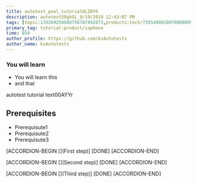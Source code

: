 ```yaml
---
title: autotest_pool_tutorialOLZ8Y6
description: autotest50gkGL_9/19/2019 12:43:07 PM
tags: [topic:139269250608756787992873,products:tech/73554900100700000996,tutorial:experience/advanced]
primary_tag: tutorial:product/sapHana
time: 854
author_profile: https://github.com/ksAutotests
author_name: ksAutotests
---
```

### You will learn
- You will learn this
- and that

autotest tutorial text00AYYr

## Prerequisites
- Prerequisute1
- Prerequisute2
- Prerequisute3

[ACCORDION-BEGIN [](First step)]
[DONE]
[ACCORDION-END]

[ACCORDION-BEGIN [](Second step)]
[DONE]
[ACCORDION-END]

[ACCORDION-BEGIN [](Third step)]
[DONE]
[ACCORDION-END]

